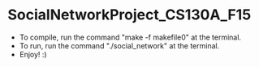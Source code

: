 # SocialNetworkProject_CS130A_F15

* To compile, run the command "make -f makefile0" at the terminal.
* To run, run the command "./social_network" at the terminal.
* Enjoy! :) 